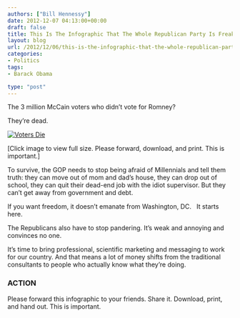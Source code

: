 ```yaml
---
authors: ["Bill Hennessy"]
date: 2012-12-07 04:13:00+00:00
draft: false
title: This Is The Infographic That The Whole Republican Party Is Freaking Out About
layout: blog
url: /2012/12/06/this-is-the-infographic-that-the-whole-republican-party-is-freaking-out-about/
categories:
- Politics
tags:
- Barack Obama

type: "post"
---
```


The 3 million McCain voters who didn’t vote for Romney?

They’re dead.

[![Voters Die](https://ludicrite.files.wordpress.com/2012/12/voters-die_thumb.png)
](https://ludicrite.files.wordpress.com/2012/12/voters-die.png)

[Click image to view full size. Please forward, download, and print. This is important.]

To survive, the GOP needs to stop being afraid of Millennials and tell them truth: they can move out of mom and dad’s house, they can drop out of school, they can quit their dead-end job with the idiot supervisor. But they can’t get away from government and debt.

If you want freedom, it doesn’t emanate from Washington, DC.   It starts here.

The Republicans also have to stop pandering. It’s weak and annoying and convinces no one.

It’s time to bring professional, scientific marketing and messaging to work for our country. And that means a lot of money shifts from the traditional consultants to people who actually know what they’re doing.


### ACTION


Please forward this infographic to your friends. Share it. Download, print, and hand out. This is important.
